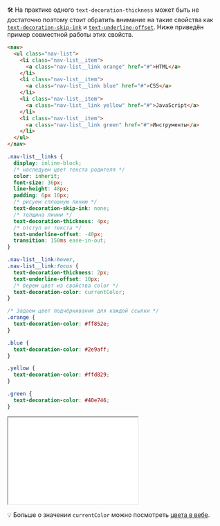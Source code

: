🛠 На практике одного `text-decoration-thickness` может быть не достаточно поэтому стоит обратить внимание на такие свойства как [`text-decoration-skip-ink`](/css/text-decoration-skip-ink) и [`text-underline-offset`](/css/text-underline-offset). Ниже приведён пример совместной работы этих свойств.

```html
<nav>
  <ul class="nav-list">
    <li class="nav-list__item">
      <a class="nav-list__link orange" href="#">HTML</a>
    </li>
    <li class="nav-list__item">
      <a class="nav-list__link blue" href="#">CSS</a>
    </li>
    <li class="nav-list__item">
      <a class="nav-list__link yellow" href="#">JavaScript</a>
    </li>
    <li class="nav-list__item">
      <a class="nav-list__link green" href="#">Инструменты</a>
    </li>
  </ul>
</nav>
```
```css
.nav-list__links {
  display: inline-block;
  /* наследуем цвет текста родителя */
  color: inherit;
  font-size: 36px;
  line-height: 48px;
  padding: 6px 10px;
  /* рисуем сплошную линию */
  text-decoration-skip-ink: none;
  /* толщина линии */
  text-decoration-thickness: 4px;
  /* отступ от текста */
  text-underline-offset: -40px;
  transition: 150ms ease-in-out;
}

.nav-list__link:hover,
.nav-list__link:focus {
  text-decoration-thickness: 2px;
  text-underline-offset: 10px;
  /* берем цвет из свойства color */
  text-decoration-color: currentColor;
}

/* Задаем цвет подчёркивания для каждой ссылки */
.orange {
  text-decoration-color: #ff852e;
}

.blue {
  text-decoration-color: #2e9aff;
}

.yellow {
  text-decoration-color: #ffd829;
}

.green {
  text-decoration-color: #40e746;
}
```
<iframe title="Пример навигации" src="demos/navigation/" height="200"></iframe>

💡 Больше о значении `currentColor` можно посмотреть [цвета в вебе](/css/web-colors/#currentcolor).
